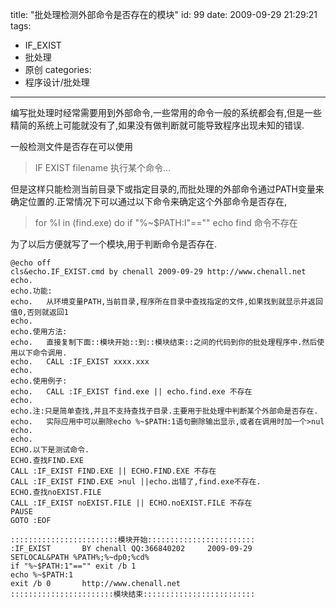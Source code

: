 title: "批处理检测外部命令是否存在的模块"
id: 99
date: 2009-09-29 21:29:21
tags: 
- IF_EXIST
- 批处理
- 原创
categories: 
- 程序设计/批处理
---

编写批处理时经常需要用到外部命令,一些常用的命令一般的系统都会有,但是一些精简的系统上可能就没有了,如果没有做判断就可能导致程序出现未知的错误.

一般检测文件是否存在可以使用
> IF EXIST filename 执行某个命令...

但是这样只能检测当前目录下或指定目录的,而批处理的外部命令通过PATH变量来确定位置的.正常情况下可以通过以下命令来确定这个外部命令是否存在,
> for %I in (find.exe) do if "%~$PATH:I"=="" echo find 命令不存在

为了以后方便就写了一个模块,用于判断命令是否存在.

```
@echo off
cls&echo.IF_EXIST.cmd by chenall 2009-09-29 http://www.chenall.net
echo.
echo.功能:
echo.   从环境变量PATH,当前目录,程序所在目录中查找指定的文件,如果找到就显示并返回值0,否则就返回1
echo.
echo.使用方法:
echo.   直接复制下面::模块开始::到::模块结束::之间的代码到你的批处理程序中.然后使用以下命令调用.
echo.   CALL :IF_EXIST xxxx.xxx
echo.
echo.使用例子:
echo.   CALL :IF_EXIST find.exe || echo.find.exe 不存在
echo.
echo.注:只是简单查找,并且不支持查找子目录.主要用于批处理中判断某个外部命是否存在.
echo.   实际应用中可以删除echo %~$PATH:1语句删除输出显示,或者在调用时加一个>nul
echo.
echo.
ECHO.以下是测试命令.
ECHO.查找FIND.EXE
CALL :IF_EXIST FIND.EXE || ECHO.FIND.EXE 不存在
CALL :IF_EXIST FIND.EXE >nul ||echo.出错了,find.exe不存在.
ECHO.查找noEXIST.FILE
CALL :IF_EXIST noEXIST.FILE || ECHO.noEXIST.FILE 不存在
PAUSE
GOTO :EOF

::::::::::::::::::::::::模块开始::::::::::::::::::::::::
:IF_EXIST       BY chenall QQ:366840202     2009-09-29
SETLOCAL&PATH %PATH%;%~dp0;%cd%
if "%~$PATH:1"=="" exit /b 1
echo %~$PATH:1
exit /b 0       http://www.chenall.net
:::::::::::::::::::::::模块结束:::::::::::::::::::::::::
```